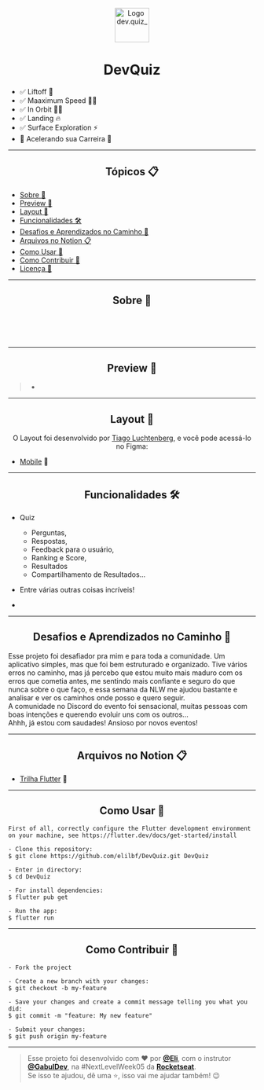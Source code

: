 <p align="center">
      <img src="https://user-images.githubusercontent.com/59374587/115237065-7e835c80-a0f2-11eb-8922-d2a14bac363b.png" width="70" alt="Logo dev.quiz_"/>
</p>

<h1 align="center">DevQuiz</h1>

- ✅ Liftoff 💪
- ✅ Maaximum Speed 🏃‍♂️
- ✅ In Orbit 👨‍🚀
- ✅ Landing 🔥
- ✅ Surface Exploration ⚡
- 🔄 Acelerando sua Carreira 🚀

---

<h2 align="center">Tópicos 📋</h2>

   <p>
   
   - [Sobre 📖](#sobre-)
   - [Preview 📱](#preview-)
   - [Layout 🎨](#layout-)
   - [Funcionalidades 🛠️](#Funcionalidades-%EF%B8%8F)
   - [Desafios e Aprendizados no Caminho 🤯](#desafios-e-aprendizados-no-caminho-)
   - [Arquivos no Notion 📋](#arquivos-no-notion-)
   - [Como Usar 🤔](#como-usar-)
   - [Como Contribuir 💪](#como-contribuir-)
   - [Licença 📝](#licença-)

   </p>

---

<h2 align="center">Sobre 📖</h2>
   
<p align="center">
   <br>
   <br>
   <br>
   <a href=""></a>
</p>

---

<h2 align="center">Preview 📱</h2>

> -

---

<h2 align="center">Layout 🎨</h2>

   <p align="center">
      O Layout foi desenvolvido por <a href="https://instagram.com/tiagoluchtenberg">Tiago Luchtenberg</a>, e você pode acessá-lo no Figma:
   
   - <a href="https://www.figma.com/file/XaC3pgD1B0iLSWLTsUqxIe/DevQuiz-(Copy)?node-id=0%3A1">Mobile</a> 📱
   </p>

---

<h2 align="center">Funcionalidades 🛠️</h2>

   <p>
   
- Quiz 
    - Perguntas,
    - Respostas,
    - Feedback para o usuário,
    - Ranking e Score, 
    - Resultados
    - Compartilhamento de Resultados...
- Entre várias outras coisas incríveis!

- </p>

---

<h2 align="center">Desafios e Aprendizados no Caminho 🤯</h2>

<p>
   Esse projeto foi desafiador pra mim e para toda a comunidade. Um aplicativo simples, mas que foi bem estruturado e organizado.
   Tive vários erros no caminho, mas já percebo que estou muito mais maduro com os erros que cometia antes, me sentindo mais confiante e seguro do que nunca sobre o que faço, e essa semana da NLW me ajudou bastante e analisar e ver os caminhos onde posso e quero seguir.<br> 
   A comunidade no Discord do evento foi sensacional, muitas pessoas com boas intenções e querendo evoluir uns com os outros...<br>
   Ahhh, já estou com saudades! Ansioso por novos eventos!<br>
   </p>

---

<h2 align="center">Arquivos no Notion 📋</h2>

- [Trilha Flutter](https://www.notion.so/Trilha-Flutter-a306b8d8751b4f76a7a1fc8f29db6d65) 🚀

---

<h2 align="center">Como Usar 🤔</h2>

```
First of all, correctly configure the Flutter development environment on your machine, see https://flutter.dev/docs/get-started/install

- Clone this repository:
$ git clone https://github.com/elilbf/DevQuiz.git DevQuiz

- Enter in directory:
$ cd DevQuiz

- For install dependencies:
$ flutter pub get

- Run the app:
$ flutter run
```

---

<h2 align="center">Como Contribuir 💪</h2>

```
- Fork the project

- Create a new branch with your changes:
$ git checkout -b my-feature

- Save your changes and create a commit message telling you what you did:
$ git commit -m "feature: My new feature"

- Submit your changes:
$ git push origin my-feature
```

---

> Esse projeto foi desenvolvido com ❤️ por **[@Eli](https://www.linkedin.com/in/eli-leite-5267149a/)**, com o instrutor **[@GabulDev](https://www.linkedin.com/in/gabuldev/)**, na #NextLevelWeek05 da **[Rocketseat](https://rocketseat.com.br/)**.<br>
> Se isso te ajudou, dê uma ⭐, isso vai me ajudar também! 😉
